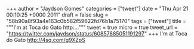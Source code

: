 
+++
author = "Jaydson Gomes"
categories = ["tweet"]
date = "Thu Apr 21 00:10:25 +0000 2011"
draft = false
slug = "58b90a8f93a4e163c0b582f59622fd76b1a75170"
tags = ["tweet"]
title = """I'm at Toca do Gato http:..."""
tweet = true
micro = true
tweet_url = "https://twitter.com/jaydson/status/60857885051191297"
+++
I'm at Toca do Gato http://4sq.com/g9XZpS
